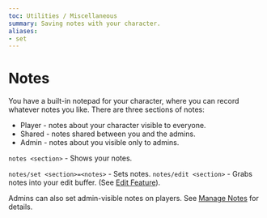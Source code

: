 ```yaml
---
toc: Utilities / Miscellaneous
summary: Saving notes with your character.
aliases:
- set
---
```

# Notes

You have a built-in notepad for your character, where you can record whatever notes you like.  There are three sections of notes:

* Player - notes about your character visible to everyone.
* Shared - notes shared between you and the admins.
* Admin - notes about you visible only to admins.

`notes <section>` - Shows your notes.

`notes/set <section>=<notes>` - Sets notes.
`notes/edit <section>` - Grabs notes into your edit buffer.  (See [Edit Feature](/help/edit)).

Admins can also set admin-visible notes on players.  See [Manage Notes](/help/manage_notes) for details.